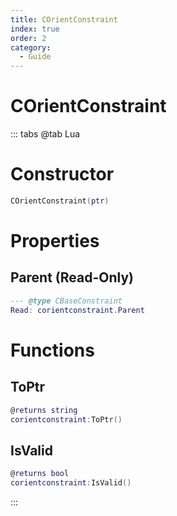 ```yaml
---
title: COrientConstraint
index: true
order: 2
category:
  - Guide
---
```


# COrientConstraint

::: tabs
@tab Lua
# Constructor
```lua
COrientConstraint(ptr)
```
# Properties
## Parent (Read-Only)
```lua
--- @type CBaseConstraint
Read: corientconstraint.Parent
```
# Functions
## ToPtr
```lua
@returns string
corientconstraint:ToPtr()
```
## IsValid
```lua
@returns bool
corientconstraint:IsValid()
```

:::